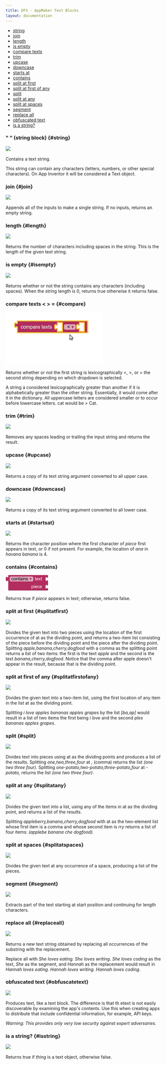 ```yaml
---
title: DFS - AppMaker Text Blocks
layout: documentation
---
```


* [string](#string)
* [join](#join)
* [length](#length)
* [is empty](#isempty)
* [compare texts](#compare)
* [trim](#trim)
* [upcase](#upcase)
* [downcase](#downcase)
* [starts at](#startsat)
* [contains](#contains)
* [split at first](#splitatfirst)
* [split at first of any](#splitatfirstofany)
* [split](#split)
* [split at any](#splitatany)
* [split at spaces](#splitatspaces)
* [segment](#segment)
* [replace all](#replaceall)
* [obfuscated text](#obfuscatetext)
* [is a string?](#isstring)

### " " (string block)   {#string}

![](images/text/string.png)

Contains a text string.

This string can contain any characters (letters, numbers, or other special characters). On App Inventor it will be considered a Text object.

### join   {#join}

![](images/text/join.png)

Appends all of the inputs to make a single string. If no inputs, returns an empty string.

### length   {#length}

![](images/text/length.png)

Returns the number of characters including spaces in the string. This is the length of the given text string.

### is empty   {#isempty}

![](images/text/isempty.png)

Returns whether or not the string contains any characters (including spaces). When the string length is 0, returns true otherwise it returns false.

### compare texts < > =   {#compare}

![](images/text/compare.gif)

Returns whether or not the first string is lexicographically <, >, or = the second string depending on which dropdown is selected.

A string a considered lexicographically greater than another if it is alphabetically greater than the other string. Essentially, it would come after it in the dictionary. All uppercase letters are considered smaller or to occur before lowercase letters. cat would be > Cat.

### trim   {#trim}

![](images/text/trim.png)

Removes any spaces leading or trailing the input string and returns the result.

### upcase   {#upcase}

![](images/text/upcase.png)

Returns a copy of its text string argument converted to all upper case.

### downcase   {#downcase}

![](images/text/downcase.png)

Returns a copy of its text string argument converted to all lower case.

### starts at   {#startsat}

![](images/text/startsat.png)

Returns the character position where the first character of *piece* first appears in text, or 0 if not present. For example, the location of *ana* in *havana banana* is 4.

### contains   {#contains}

![](images/text/contains.png)

Returns true if *piece* appears in text; otherwise, returns false.

### split at first   {#splitatfirst}

![](images/text/splitatfirst.png)

Divides the given text into two pieces using the location of the first occurrence of at as the dividing point, and returns a two-item list consisting of the piece before the dividing point and the piece after the dividing point. Splitting *apple,banana,cherry,dogfood* with a comma as the splitting point returns a list of two items: the first is the text *apple* and the second is the text *banana,cherry,dogfood*. Notice that the comma after apple doesn't appear in the result, because that is the dividing point.

### split at first of any   {#splitatfirstofany}

![](images/text/splitatfirstofany.png)

Divides the given text into a two-item list, using the first location of any item in the list at as the dividing point.

Splitting *i love apples bananas apples grapes* by the list *[ba,ap]* would result in a list of two items the first being *i love* and the second *ples bananas apples grapes*.

### split   {#split}

![](images/text/split.png)

Divides text into pieces using at as the dividing points and produces a list of the results. Splitting *one,two,three,four* at *,* (comma) returns the list *(one two three four)*. Splitting *one-potato,two-potato,three-potato,four* at *-potato,* returns the list *(one two three four)*.

### split at any   {#splitatany}

![](images/text/splitatany.png)

Divides the given text into a list, using any of the items in at as the dividing point, and returns a list of the results.

Splitting *appleberry,banana,cherry,dogfood* with at as the two-element list whose first item is a comma and whose second item is *rry* returns a list of four items: *(applebe banana che dogfood)*.

### split at spaces   {#splitatspaces}

![](images/text/splitatspaces.png)

Divides the given text at any occurrence of a space, producing a list of the pieces.

### segment   {#segment}

![](images/text/segment.png)

Extracts part of the text starting at start position and continuing for length characters.

### replace all   {#replaceall}

![](images/text/replaceall.png)

Returns a new text string obtained by replacing all occurrences of the substring with the replacement.

Replace all with *She loves eating. She loves writing. She loves coding* as the text, *She* as the segment, and *Hannah* as the replacement would result in *Hannah loves eating. Hannah loves writing. Hannah loves coding*.

### obfuscated text   {#obfuscatetext}

![](images/text/obfuscatetext.png)

Produces text, like a text block.  The difference is that th etext is not easily discoverable by examining the app's contents.  Use this when creating apps to distribute that include confidential information, for example, API keys.

*Warning: This provides only very low security against expert adversaries.*

### is a string?   {#isstring}

![](images/text/isstring.png)

Returns true if *thing* is a text object, otherwise false.
